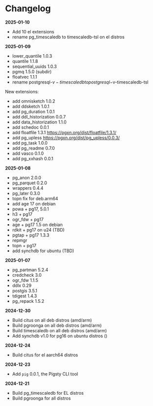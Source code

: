 # Changelog

**2025-01-10**

- Add 10 el extensions
- rename pg_timescaledb to timescaledb-tsl on el distros

**2025-01-09**

- lower_quantile 1.0.3
- quantile 1.1.8
- sequential_uuids 1.0.3
- pgmq 1.5.0 (subdir)
- floatvec 1.1.1
- rename postgresql-$v-timescaledb to postgresql-$v-timescaledb-tsl

New extensions:

- add omnisketch 1.0.2
- add ddsketch 1.0.1
- add pg_duration 1.0.1
- add ddl_historization 0.0.7
- add data_historization 1.1.0
- add schedoc 0.0.1
- add floatfile 1.3.1 https://pgxn.org/dist/floatfile/1.3.1/
- add pg_upless https://pgxn.org/dist/pg_upless/0.0.3/
- add pg_task 1.0.0
- add pg_readme 0.7.0
- add vasco 0.1.0
- add pg_xxhash 0.0.1

**2025-01-08**

- pg_anon 2.0.0 
- pg_parquet 0.2.0 
- wrappers 0.4.4 
- pg_later 0.3.0 
- topn fix for deb.arm64
- add age 17 on debian
- powa + pg17, 5.0.1
- h3 + pg17
- ogr_fdw + pg17
- age + pg17 1.5 on debian
- rdkit + pg17 on u24 (TBD)
- pgtap + pg17 1.3.3
- repmgr
- topn + pg17
- add synchdb for ubuntu (TBD)


**2025-01-07**

- pg_partman 5.2.4
- credcheck 3.0
- ogr_fdw 1.1.5
- ddlx 0.29
- postgis 3.5.1
- tdigest 1.4.3
- pg_repack 1.5.2


**2024-12-30**

- Build citus on all deb distros (amd/arm)
- Build pgroonga on all deb distros (amd/arm)
- Build timescaledb on all deb distros (amd/arm)
- Add synchdb v1.0 for pg16 on ubuntu distros ()

**2024-12-24**

- Build citus for el aarch64 distros

**2024-12-23**

- Add `pig` 0.0.1, the Pigsty CLI tool

**2024-12-21**

- Build pg_timescaledb for EL distros
- Build pgroonga for all distros